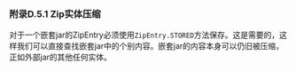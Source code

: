 ### 附录D.5.1 Zip实体压缩

对于一个嵌套jar的ZipEntry必须使用`ZipEntry.STORED`方法保存。这是需要的，这样我们可以直接查找嵌套jar中的个别内容。嵌套jar的内容本身可以仍旧被压缩，正如外部jar的其他任何实体。
